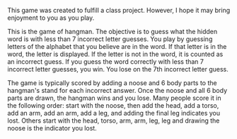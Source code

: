 This game was created to fulfill a class project.  However, I hope it may bring enjoyment to you as you play.

This is the game of hangman.  The objective is to guess what the hidden word is with less than 7 incorrect letter guesses.  You play by guessing letters of the alphabet that you believe are in the word.  If that letter is in the word, the letter is displayed.  If the letter is not in the word, it is counted as an incorrect guess.  If you guess the word correctly with less than 7 incorrect letter guesses, you win.  You lose on the 7th incorrect letter guess.

The game is typically scored by adding a noose and 6 body parts to the hangman's stand for each incorrect answer.  Once the noose and all 6 body parts are drawn, the hangman wins and you lose.  Many people score it in the following order: start with the noose, then add the head, add a torso, add an arm, add an arm, add a leg, and adding the final leg indicates you lost.  Others start with the head, torso, arm, arm, leg, leg and drawing the noose is the indicator you lost.
